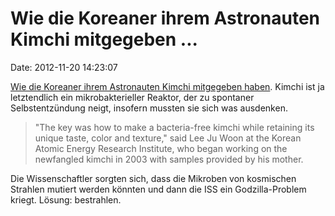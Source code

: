 Wie die Koreaner ihrem Astronauten Kimchi mitgegeben \...
=========================================================

Date: 2012-11-20 14:23:07

[Wie die Koreaner ihrem Astronauten Kimchi mitgegeben
haben](http://www.nytimes.com/2008/02/22/world/asia/22iht-kimchi.1.10302283.html?pagewanted=all&_r=2&).
Kimchi ist ja letztendlich ein mikrobakterieller Reaktor, der zu
spontaner Selbstentzündung neigt, insofern mussten sie sich was
ausdenken.

> \"The key was how to make a bacteria-free kimchi while retaining its
> unique taste, color and texture,\" said Lee Ju Woon at the Korean
> Atomic Energy Research Institute, who began working on the newfangled
> kimchi in 2003 with samples provided by his mother.

Die Wissenschaftler sorgten sich, dass die Mikroben von kosmischen
Strahlen mutiert werden könnten und dann die ISS ein Godzilla-Problem
kriegt. Lösung: bestrahlen.
